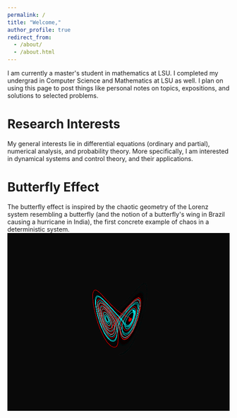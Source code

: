 ```yaml
---
permalink: /
title: "Welcome,"
author_profile: true
redirect_from: 
  - /about/
  - /about.html
---
```

I am currently a master's student in mathematics at LSU. I completed my undergrad in Computer Science and Mathematics at LSU as well. I plan on using this page to post things like personal notes on topics, expositions, and solutions to selected problems.

Research Interests
======
My general interests lie in differential equations (ordinary and partial), numerical analysis, and probability theory. More specifically, I am interested in dynamical systems and control theory, and their applications.


Butterfly Effect
======
The butterfly effect is inspired by the chaotic geometry of the Lorenz system resembling a butterfly (and the notion of a butterfly's wing in Brazil causing a hurricane in India), the first concrete example of chaos in a deterministic system.
![alt text](butterfly.png)
